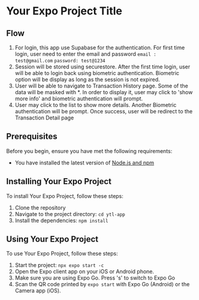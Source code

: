# Your Expo Project Title

## Flow

1. For login, this app use Supabase for the authentication. For first time login, user need to enter the email and password
   `email : test@gmail.com`
   `password: test@1234`
2. Session will be stored using securestore. After the first time login, user will be able to login back using biometric authentication. Biometric option will be display as long as the session is not expired.
3. User will be able to navigate to Transaction History page. Some of the data will be masked with \*. In order to display it, user may click to 'show more info' and biometric authentication will prompt.
4. User may click to the list to show more details. Another Biometric authentication will be prompt. Once success, user will be redirect to the Transaction Detail page

## Prerequisites

Before you begin, ensure you have met the following requirements:

- You have installed the latest version of [Node.js and npm](https://nodejs.org/en/download/)

## Installing Your Expo Project

To install Your Expo Project, follow these steps:

1. Clone the repository
2. Navigate to the project directory: `cd ytl-app`
3. Install the dependencies: `npm install`

## Using Your Expo Project

To use Your Expo Project, follow these steps:

1. Start the project: `npx expo start -c`
2. Open the Expo client app on your iOS or Android phone.
3. Make sure you are using Expo Go. Press 's' to switch to Expo Go
4. Scan the QR code printed by `expo start` with Expo Go (Android) or the Camera app (iOS).
